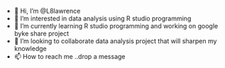 - 👋 Hi, I’m @L8lawrence
- 👀 I’m interested in data analysis using R studio programming
- 🌱 I’m currently learning R studio programming and working on google byke share project
- 💞️ I’m looking to collaborate data analysis project that will sharpen my knowledge 
- 📫 How to reach me ..drop a message  

<!---
L8lawrence/L8lawrence is a ✨ special ✨ repository because its `README.md` (this file) appears on your GitHub profile.
You can click the Preview link to take a look at your changes.
--->

